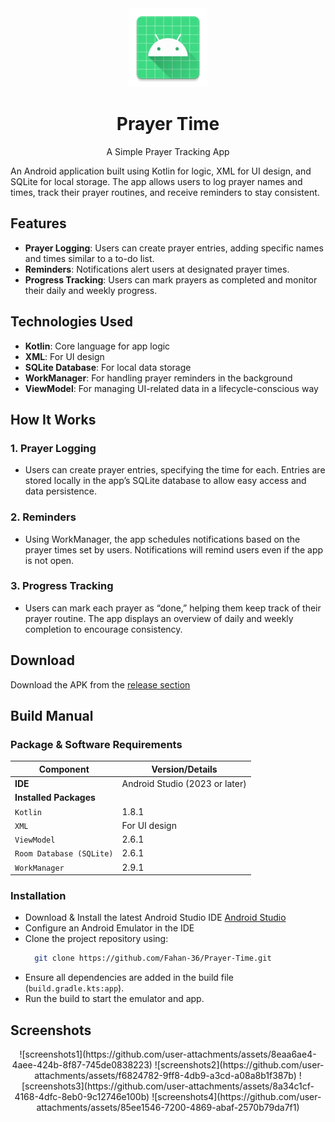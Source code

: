 <div align="center">
<img src="app/src/main/res/mipmap-xxxhdpi/ic_launcher.webp" alt="Prayer Tracker Icon" width=25% height=25%>
  <h1 align="center">Prayer Time</h1>
  <p align="center">A Simple Prayer Tracking App</p>
</div>

An Android application built using Kotlin for logic, XML for UI design, and SQLite for local storage. The app allows users to log prayer names and times, track their prayer routines, and receive reminders to stay consistent.

## Features

- **Prayer Logging**: Users can create prayer entries, adding specific names and times similar to a to-do list.
- **Reminders**: Notifications alert users at designated prayer times.
- **Progress Tracking**: Users can mark prayers as completed and monitor their daily and weekly progress.

## Technologies Used

- **Kotlin**: Core language for app logic
- **XML**: For UI design
- **SQLite Database**: For local data storage
- **WorkManager**: For handling prayer reminders in the background
- **ViewModel**: For managing UI-related data in a lifecycle-conscious way

## How It Works

### 1. Prayer Logging
- Users can create prayer entries, specifying the time for each. Entries are stored locally in the app’s SQLite database to allow easy access and data persistence.

### 2. Reminders
- Using WorkManager, the app schedules notifications based on the prayer times set by users. Notifications will remind users even if the app is not open.

### 3. Progress Tracking
- Users can mark each prayer as “done,” helping them keep track of their prayer routine. The app displays an overview of daily and weekly completion to encourage consistency.

## Download

Download the APK from the [release section](https://github.com/Fahan-36/Prayer-Time/releases)
## Build Manual

### Package & Software Requirements

| Component               | Version/Details                  |
|-------------------------|----------------------------------|
| **IDE**                 | Android Studio (2023 or later)   |
| **Installed Packages**  |                                  |
| `Kotlin`                | 1.8.1                            |
| `XML`                   | For UI design                    |
| `ViewModel`             | 2.6.1                            |
| `Room Database (SQLite)`| 2.6.1                            |
| `WorkManager`           | 2.9.1                            |

### Installation

- Download & Install the latest Android Studio IDE [Android Studio](https://developer.android.com/studio)
- Configure an Android Emulator in the IDE
- Clone the project repository using:
    ```bash
      git clone https://github.com/Fahan-36/Prayer-Time.git
    ```
- Ensure all dependencies are added in the build file (`build.gradle.kts:app`).
- Run the build to start the emulator and app.

## Screenshots

<div align="center">
![screenshots1](https://github.com/user-attachments/assets/8eaa6ae4-4aee-424b-8f87-745de0838223)
![screenshots2](https://github.com/user-attachments/assets/f6824782-9ff8-4db9-a3cd-a08a8b1f387b)
![screenshots3](https://github.com/user-attachments/assets/8a34c1cf-4168-4dfc-8eb0-9c12746e100b)
![screenshots4](https://github.com/user-attachments/assets/85ee1546-7200-4869-abaf-2570b79da7f1)
</div>
